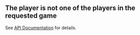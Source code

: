 ## __The player is not one of the players in the requested game__

See [API Documentation](../api-documentation.md) for details. 